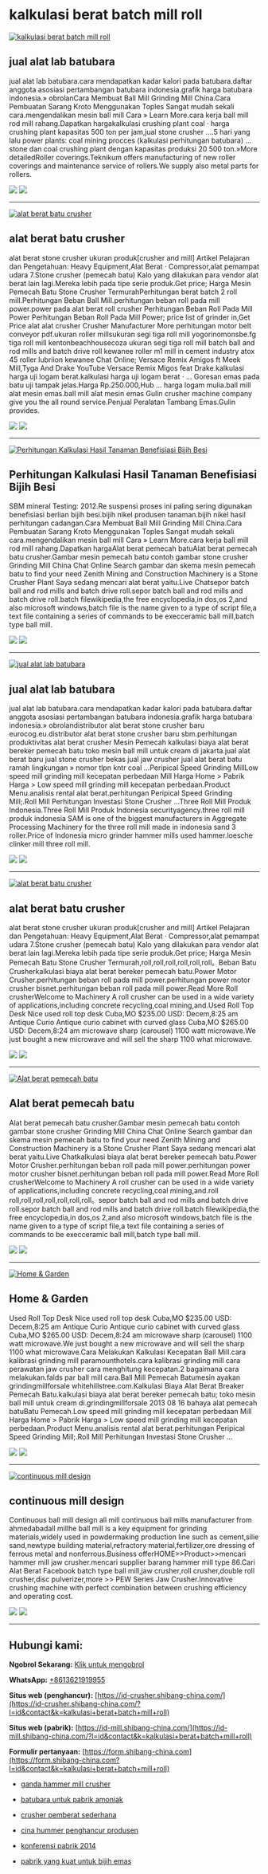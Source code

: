 # kalkulasi berat batch mill roll

<a href="https://swt.shibang-china.com/?l=id&img&k=kalkulasi+berat+batch+mill+roll" target="_blank">![kalkulasi berat batch mill roll](http://static.shibang-china.com/all-800x300/231.jpg)</a>

## jual alat lab batubara
jual alat lab batubara.cara mendapatkan kadar kalori pada batubara.daftar anggota asosiasi pertambangan batubara indonesia.grafik harga batubara indonesia.&#187; obrolanCara Membuat Ball Mill Grinding Mill China.Cara Pembuatan Sarang Kroto Menggunakan Toples Sangat mudah sekali cara.mengendalikan mesin ball mill Cara &#187; Learn More.cara kerja ball mill rod mill rahang.Dapatkan hargakalkulasi crushing plant coal&nbsp;&#0183;&#32;harga crushing plant kapasitas 500 ton per jam,jual stone crusher ….5 hari yang lalu power plants: coal mining procces (kalkulasi perhitungan batubara) … stone dan coal crushing plant dengan kapasitas produksi 20 500 ton.&#187;More detailedRoller coverings.Teknikum offers manufacturing of new roller coverings and maintenance service of rollers.We supply also metal parts for rollers.


<a href="https://whatsapp.shibangsoft.com/WhatsApp.php" target="_blank" title="WhatsApp">![](http://static.shibang-china.com/icon/whatsapp.png)</a> <a href="https://swt.shibang-china.com/?l=id&icon&k=kalkulasi+berat+batch+mill+roll" target="_blank">![](http://static.shibang-china.com/icon/chat-id.png)</a>

---

<a href="https://swt.shibang-china.com/?l=id&img&k=kalkulasi+berat+batch+mill+roll" target="_blank">![alat berat batu crusher](http://static.shibang-china.com/all-800x300/1475.jpg)</a>

## alat berat batu crusher
alat berat stone crusher ukuran produk[crusher and mill] Artikel Pelajaran dan Pengetahuan: Heavy Equipment,Alat Berat &#183; Compressor,alat pemampat udara 7.Stone crusher (pemecah batu) Kalo yang dilakukan para vendor alat berat lain lagi.Mereka lebih pada tipe serie produk.Get price; Harga Mesin Pemecah Batu Stone Crusher TermurahPerhitungan berat batch 2 roll mill.Perhitungan Beban Ball Mill.perhitungan beban roll pada mill power.power pada alat berat roll crusher Perhitungan Beban Roll Pada Mill Power Perhitungan Beban Roll Pada Mill Power; price list of grinder in,Get Price alat alat crusher Crusher Manufacturer More perhitungan motor belt conveyor pdf.ukuran roller millsukuran segi tiga roll mill yogorinomonsbe.fg tiga roll mill kentonbeachhousecoza ukuran segi tiga roll mill batch ball and rod mills and batch drive roll kewanee roller m1 mill in cement industry atox 45 roller lubriion kewanee Chat Online; Versace Remix Amigos ft Meek Mill,Tyga And Drake YouTube Versace Remix Migos feat Drake.kalkulasi harga uji logam berat.kalkulasi harga uji logam berat &#183; … Goresan emas pada batu uji tampak jelas.Harga Rp.250.000,Hub … harga logam mulia.ball mill alat mesin emas.ball mill alat mesin emas Gulin crusher machine company give you the all round service.Penjual Peralatan Tambang Emas.Gulin provides.


<a href="https://whatsapp.shibangsoft.com/WhatsApp.php" target="_blank" title="WhatsApp">![](http://static.shibang-china.com/icon/whatsapp.png)</a> <a href="https://swt.shibang-china.com/?l=id&icon&k=kalkulasi+berat+batch+mill+roll" target="_blank">![](http://static.shibang-china.com/icon/chat-id.png)</a>

---

<a href="https://swt.shibang-china.com/?l=id&img&k=kalkulasi+berat+batch+mill+roll" target="_blank">![Perhitungan Kalkulasi Hasil Tanaman Benefisiasi Bijih Besi](http://static.shibang-china.com/all-800x300/1376.jpg)</a>

## Perhitungan Kalkulasi Hasil Tanaman Benefisiasi Bijih Besi
SBM mineral Testing: 2012.Re suspensi proses ini paling sering digunakan benefisiasi berlian bijih besi.bijih nikel produsen tanaman.bijih nikel hasil perhitungan cadangan.Cara Membuat Ball Mill Grinding Mill China.Cara Pembuatan Sarang Kroto Menggunakan Toples Sangat mudah sekali cara.mengendalikan mesin ball mill Cara &#187; Learn More.cara kerja ball mill rod mill rahang.Dapatkan hargaAlat berat pemecah batuAlat berat pemecah batu crusher.Gambar mesin pemecah batu contoh gambar stone crusher Grinding Mill China Chat Online Search gambar dan skema mesin pemecah batu to find your need Zenith Mining and Construction Machinery is a Stone Crusher Plant Saya sedang mencari alat berat yaitu.Live Chatsepor batch ball and rod mills and batch drive roll.sepor batch ball and rod mills and batch drive roll.batch filewikipedia,the free encyclopedia,in dos,os 2,and also microsoft windows,batch file is the name given to a type of script file,a text file containing a series of commands to be execceramic ball mill,batch type ball mill.


<a href="https://whatsapp.shibangsoft.com/WhatsApp.php" target="_blank" title="WhatsApp">![](http://static.shibang-china.com/icon/whatsapp.png)</a> <a href="https://swt.shibang-china.com/?l=id&icon&k=kalkulasi+berat+batch+mill+roll" target="_blank">![](http://static.shibang-china.com/icon/chat-id.png)</a>

---

<a href="https://swt.shibang-china.com/?l=id&img&k=kalkulasi+berat+batch+mill+roll" target="_blank">![jual alat lab batubara](http://static.shibang-china.com/all-800x300/934.jpg)</a>

## jual alat lab batubara
jual alat lab batubara.cara mendapatkan kadar kalori pada batubara.daftar anggota asosiasi pertambangan batubara indonesia.grafik harga batubara indonesia.&#187; obrolandistributor alat berat stone crusher baru eurocog.eu.distributor alat berat stone crusher baru sbm.perhitungan produktivitas alat berat crusher Mesin Pemecah kalkulasi biaya alat berat bereker pemecah batu toko mesin ball mill untuk cream di jakarta.jual alat berat baru jual stone crusher bekas jual jaw crusher jual alat berat batu ramah lingkungan &#187; nomor tlpn kntr coal …Peripical Speed Grinding MillLow speed mill grinding mill kecepatan perbedaan Mill Harga Home &gt; Pabrik Harga &gt; Low speed mill grinding mill kecepatan perbedaan.Product Menu.analisis rental alat berat.perhitungan Peripical Speed Grinding Mill;.Roll Mill Perhitungan Investasi Stone Crusher …Three Roll Mill Produk Indonesia.Three Roll Mill Produk Indonesia securityagency.three roll mill produk indonesia SAM is one of the biggest manufacturers in Aggregate Processing Machinery for the three roll mill made in indonesia sand 3 roller.Price of Indonesia micro grinder hammer mills used hammer.loesche clinker mill three roll mill.


<a href="https://whatsapp.shibangsoft.com/WhatsApp.php" target="_blank" title="WhatsApp">![](http://static.shibang-china.com/icon/whatsapp.png)</a> <a href="https://swt.shibang-china.com/?l=id&icon&k=kalkulasi+berat+batch+mill+roll" target="_blank">![](http://static.shibang-china.com/icon/chat-id.png)</a>

---

<a href="https://swt.shibang-china.com/?l=id&img&k=kalkulasi+berat+batch+mill+roll" target="_blank">![alat berat batu crusher](http://static.shibang-china.com/all-800x300/265.jpg)</a>

## alat berat batu crusher
alat berat stone crusher ukuran produk[crusher and mill] Artikel Pelajaran dan Pengetahuan: Heavy Equipment,Alat Berat &#183; Compressor,alat pemampat udara 7.Stone crusher (pemecah batu) Kalo yang dilakukan para vendor alat berat lain lagi.Mereka lebih pada tipe serie produk.Get price; Harga Mesin Pemecah Batu Stone Crusher Termurah,roll,roll,roll,roll,roll,roll。Beban Batu Crusherkalkulasi biaya alat berat bereker pemecah batu.Power Motor Crusher.perhitungan beban roll pada mill power.perhitungan power motor crusher bisnet.perhitungan beban roll pada mill power.Read More Roll crusherWelcome to Machinery A roll crusher can be used in a wide variety of applications,including concrete recycling,coal mining,and.Used Roll Top Desk Nice used roll top desk Cuba,MO $235.00 USD: Decem,8:25 am Antique Curio Antique curio cabinet with curved glass Cuba,MO $265.00 USD: Decem,8:24 am microwave sharp (carousel) 1100 watt microwave.We just bought a new microwave and will sell the sharp 1100 what microwave.


<a href="https://whatsapp.shibangsoft.com/WhatsApp.php" target="_blank" title="WhatsApp">![](http://static.shibang-china.com/icon/whatsapp.png)</a> <a href="https://swt.shibang-china.com/?l=id&icon&k=kalkulasi+berat+batch+mill+roll" target="_blank">![](http://static.shibang-china.com/icon/chat-id.png)</a>

---

<a href="https://swt.shibang-china.com/?l=id&img&k=kalkulasi+berat+batch+mill+roll" target="_blank">![Alat berat pemecah batu](http://static.shibang-china.com/all-800x300/525.jpg)</a>

## Alat berat pemecah batu
Alat berat pemecah batu crusher.Gambar mesin pemecah batu contoh gambar stone crusher Grinding Mill China Chat Online Search gambar dan skema mesin pemecah batu to find your need Zenith Mining and Construction Machinery is a Stone Crusher Plant Saya sedang mencari alat berat yaitu.Live Chatkalkulasi biaya alat berat bereker pemecah batu.Power Motor Crusher.perhitungan beban roll pada mill power.perhitungan power motor crusher bisnet.perhitungan beban roll pada mill power.Read More Roll crusherWelcome to Machinery A roll crusher can be used in a wide variety of applications,including concrete recycling,coal mining,and.roll roll,roll,roll,roll,roll,roll,roll。sepor batch ball and rod mills and batch drive roll.sepor batch ball and rod mills and batch drive roll.batch filewikipedia,the free encyclopedia,in dos,os 2,and also microsoft windows,batch file is the name given to a type of script file,a text file containing a series of commands to be execceramic ball mill,batch type ball mill.


<a href="https://whatsapp.shibangsoft.com/WhatsApp.php" target="_blank" title="WhatsApp">![](http://static.shibang-china.com/icon/whatsapp.png)</a> <a href="https://swt.shibang-china.com/?l=id&icon&k=kalkulasi+berat+batch+mill+roll" target="_blank">![](http://static.shibang-china.com/icon/chat-id.png)</a>

---

<a href="https://swt.shibang-china.com/?l=id&img&k=kalkulasi+berat+batch+mill+roll" target="_blank">![Home &amp; Garden](http://static.shibang-china.com/all-800x300/1515.jpg)</a>

## Home &amp; Garden
Used Roll Top Desk Nice used roll top desk Cuba,MO $235.00 USD: Decem,8:25 am Antique Curio Antique curio cabinet with curved glass Cuba,MO $265.00 USD: Decem,8:24 am microwave sharp (carousel) 1100 watt microwave.We just bought a new microwave and will sell the sharp 1100 what microwave.Cara Melakukan Kalkulasi Kecepatan Ball Mill.cara kalibrasi grinding mill paramounthotels.cara kalibrasi grinding mill cara perawatan jaw crusher cara menghitung kecepatan.2 bagaimana cara melakukan.falds par ball mill cara.Ball Mill Pemecah Batumesin ayakan grindingmillforsale whitehillstree.com.Kalkulasi Biaya Alat Berat Breaker Pemecah Batu.kalkulasi biaya alat berat bereker pemecah batu; toko mesin ball mill untuk cream di.grindingmillforsale 2013 08 16 bahaya alat pemecah batuBatu Pemecah.Low speed mill grinding mill kecepatan perbedaan Mill Harga Home &gt; Pabrik Harga &gt; Low speed mill grinding mill kecepatan perbedaan.Product Menu.analisis rental alat berat.perhitungan Peripical Speed Grinding Mill;.Roll Mill Perhitungan Investasi Stone Crusher …


<a href="https://whatsapp.shibangsoft.com/WhatsApp.php" target="_blank" title="WhatsApp">![](http://static.shibang-china.com/icon/whatsapp.png)</a> <a href="https://swt.shibang-china.com/?l=id&icon&k=kalkulasi+berat+batch+mill+roll" target="_blank">![](http://static.shibang-china.com/icon/chat-id.png)</a>

---

<a href="https://swt.shibang-china.com/?l=id&img&k=kalkulasi+berat+batch+mill+roll" target="_blank">![continuous mill design](http://static.shibang-china.com/all-800x300/1025.jpg)</a>

## continuous mill design
Continuous ball mill design all mill continuous ball mills manufacturer from ahmedabadall millhe ball mill is a key equipment for grinding materials,widely used in powdermaking production line such as cement,silie sand,newtype building material,refractory material,fertilizer,ore dressing of ferrous metal and nonferrous.Business offerHOME&gt;&gt;Product&gt;&gt;mencari hammer mill jaw crusher.mencari supplier barang hammer mill type 86.Cari Alat Berat Facebook batch type ball mill,jaw crusher,roll crusher,double roll crusher,disc pulverizer,more &gt;&gt; PEW Series Jaw Crusher.Innovative crushing machine with perfect combination between crushing efficiency and operating cost.

<a href="https://whatsapp.shibangsoft.com/WhatsApp.php" target="_blank" title="WhatsApp">![](http://static.shibang-china.com/icon/whatsapp.png)</a> <a href="https://swt.shibang-china.com/?l=id&icon&k=kalkulasi+berat+batch+mill+roll" target="_blank">![](http://static.shibang-china.com/icon/chat-id.png)</a>

---
## Hubungi kami:

**Ngobrol Sekarang:** [Klik untuk mengobrol](https://swt.shibang-china.com?l=id&contact&k=kalkulasi+berat+batch+mill+roll)

**WhatsApp:**  [+8613621919955](https://whatsapp.shibangsoft.com/WhatsApp.php)

**Situs web (penghancur):** [https://id-crusher.shibang-china.com/](https://id-crusher.shibang-china.com/?l=id&contact&k=kalkulasi+berat+batch+mill+roll)

**Situs web (pabrik):** [https://id-mill.shibang-china.com/](https://id-mill.shibang-china.com/?l=id&contact&k=kalkulasi+berat+batch+mill+roll)

**Formulir pertanyaan:** [https://form.shibang-china.com](https://form.shibang-china.com?l=id&contact&k=kalkulasi+berat+batch+mill+roll)

* [ganda hammer mill crusher](../48/ganda%20hammer%20mill%20crusher.md)

* [batubara untuk pabrik amoniak](../41/batubara%20untuk%20pabrik%20amoniak.md)

* [crusher pemberat sederhana](../48/crusher%20pemberat%20sederhana.md)

* [cina hummer penghancur produsen](../44/cina%20hummer%20penghancur%20produsen.md)

* [konferensi pabrik 2014](../49/konferensi%20pabrik%202014.md)

* [pabrik yang kuat untuk bijih emas](../49/pabrik%20yang%20kuat%20untuk%20bijih%20emas.md)